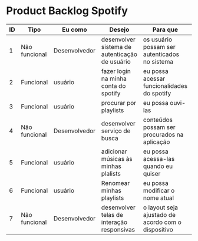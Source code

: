 # Product Backlog Spotify

|ID|Tipo|Eu como|Desejo|Para que|Prioridade|Status|
|--|--|--|--|--|--|--|
|1|Não funcional|Desenvolvedor|desenvolver sistema de autenticação de usuário|os usuário possam ser autenticados no sistema|Alta|To do|
|2|Funcional| usuário| fazer login na minha conta do spotify | eu possa acessar funcionalidades do spotify|Alta|To do|
|3|Funcional|usuário|procurar por playlists|eu possa ouvi-las|Alta|To do|
|4|Não funcional|Desenvolvedor|desenvolver serviço de busca|conteúdos possam ser procurados na aplicação|Alta|To do|
|5|Funcional|usuário|adicionar músicas às minhas plalists|eu possa acessa-las quando eu quiser|Alta|To do|
|6|Funcional|usuário|Renomear minhas playlists|eu possa modificar o nome atual|Média|To do|
|7|Não funcional|Desenvolvedor|desenvolver telas de interação responsivas|o layout seja ajustado de acordo com o dispositivo|Alta|To do|





